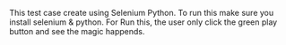 This test case create using Selenium Python. 
To run this make sure you install selenium & python.
For Run this, the user only click the green play button and see the magic happends.
